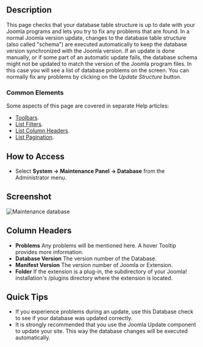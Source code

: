 <!-- Filename: Help4.x:Information:_Database / Display title: Maintenance: Database -->

## Description

This page checks that your database table structure is up to date with
your Joomla programs and lets you try to fix any problems that are
found. In a normal Joomla version update, changes to the database table
structure (also called "schema") are executed automatically to keep the
database version synchronized with the Joomla version. If an update is
done manually, or if some part of an automatic update fails, the
database schema might not be updated to match the version of the Joomla
program files. In this case you will see a list of database problems on
the screen. You can normally fix any problems by clicking on the *Update
Structure* button.

### Common Elements

Some aspects of this page are covered in separate Help articles:

* [Toolbars](jdocmanual?article=help/common-elements/toolbars).
* [List Filters](jdocmanual?article=help/common-elements/list-filters).
* [List Column Headers](jdocmanual?article=help/common-elements/list-column-headers).
* [List Pagination](jdocmanual?article=help/common-elements/list-pagination).

## How to Access

- Select **System → Maintenance Panel → Database** from the
  Administrator menu.

## Screenshot

![Maintenance database](../../../en/images/maintenance/maintenance-database.png)

## Column Headers

- **Problems** Any problems will be mentioned here. A hover Tooltip
  provides more information.
- **Database Version** The version number of the Database.
- **Manifest Version** The version number of Joomla or Extension.
- **Folder** If the extension is a plug-in, the subdirectory of your
  Joomla! installation's /plugins directory where the extension is
  located.

## Quick Tips

- If you experience problems during an update, use this Database check
  to see if your database was updated correctly.
- It is strongly recommended that you use the Joomla Update
  component to update your site. This way the database changes will be
  executed automatically.
